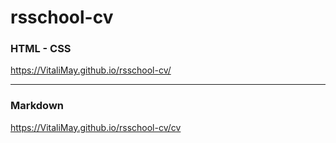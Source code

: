 # rsschool-cv

### HTML - CSS
https://VitaliMay.github.io/rsschool-cv/  

----
### Markdown
https://VitaliMay.github.io/rsschool-cv/cv
